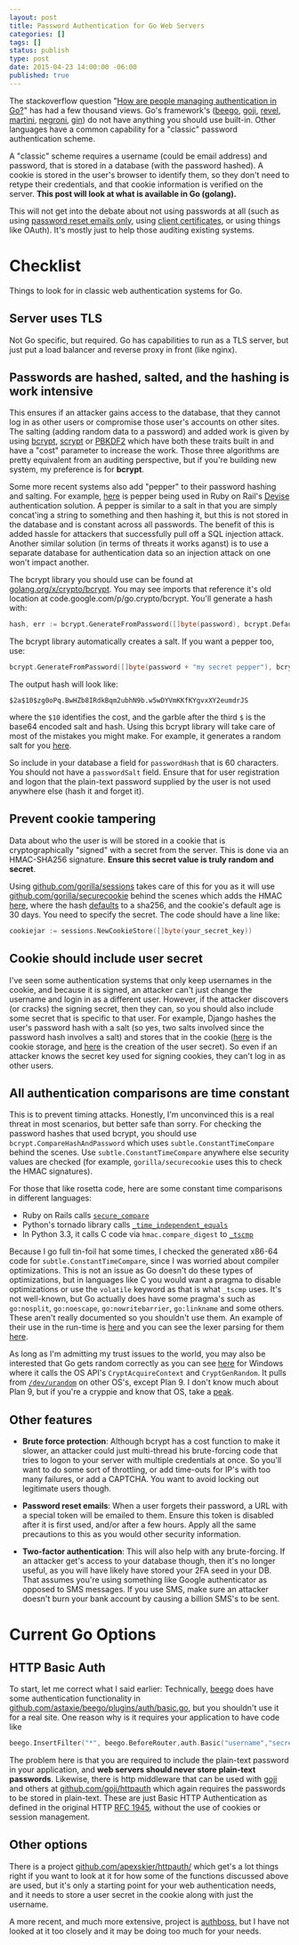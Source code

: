 ```yaml
---
layout: post
title: Password Authentication for Go Web Servers
categories: []
tags: []
status: publish
type: post
date: 2015-04-23 14:00:00 -06:00
published: true
---
```


The stackoverflow question "[How are people managing authentication in Go?](http://stackoverflow.com/questions/25218903/how-are-people-managing-authentication-in-go)" has had a few thousand views.  Go's framework's ([beego](http://beego.me/), [goji](https://goji.io/), [revel](http://revel.github.io/), [martini](http://martini.codegangsta.io/), [negroni](https://github.com/codegangsta/negroni), [gin](http://gin-gonic.github.io/gin/)) do not have anything you should use built-in.  Other languages have a common capability for a "classic" password authentication scheme.

A "classic" scheme requires a username (could be email address) and password, that is stored in a database (with the password hashed).  A cookie is stored in the user's browser to identify them, so they don't need to retype their credentials, and that cookie information is verified on the server.  **This post will look at what is available in Go (golang).**

This will not get into the debate about not using passwords at all (such as using [password reset emails only](http://sakurity.com/blog/2015/04/10/email_password_manager.html), using [client certificates](https://www.scriptjunkie.us/2014/10/replacing-passwords-with-easyauth/), or using things like OAuth).  It's mostly just to help those auditing existing systems.


Checklist
=========
Things to look for in classic web authentication systems for Go.

Server uses TLS
---------------
Not Go specific, but required. Go has capabilities to run as a TLS server, but just put a load balancer and reverse proxy in front (like nginx).

Passwords are hashed, salted, and the hashing is work intensive
---------------------------------------------------------------
This ensures if an attacker gains access to the database, that they cannot log in as other users or compromise those user's accounts on other sites.  The salting (adding random data to a password) and added work is given by using [bcrypt](http://en.wikipedia.org/wiki/Bcrypt), [scrypt](http://en.wikipedia.org/wiki/Scrypt) or [PBKDF2](http://en.wikipedia.org/wiki/PBKDF2) which have both these traits built in and have a "cost" parameter to increase the work.  Those three algorithms are pretty equivalent from an auditing perspective, but if you're building new system, my preference is for **bcrypt**.

Some more recent systems also add "pepper" to their password hashing and salting.  For example, [here](https://github.com/plataformatec/devise/blob/8d48bcd594058049f0976b36764247d6286650af/lib/devise/models/database_authenticatable.rb#L8) is pepper being used in Ruby on Rail's [Devise](http://devise.plataformatec.com.br/) authentication solution. A pepper is similar to a salt in that you are simply concat'ing a string to something and then hashing it, but this is not stored in the database and is constant across all passwords.  The benefit of this is added hassle for attackers that successfully pull off a SQL injection attack.  Another similar solution (in terms of threats it works aganst) is to use a separate database for authentication data so an injection attack on one won't impact another.

The bcrypt library you should use can be found at [golang.org/x/crypto/bcrypt](https://golang.org/x/crypto/bcrypt).  You may see imports that reference it's old location at code.google.com/p/go.crypto/bcrypt.  You'll generate a hash with:

```go
hash, err := bcrypt.GenerateFromPassword([]byte(password), bcrypt.DefaultCost)
```

The bcrypt library automatically creates a salt.  If you want a pepper too, use:

```go
bcrypt.GenerateFromPassword([]byte(password + "my secret pepper"), bcrypt.DefaultCost) // TODO MUST replace pepper string
```

The output hash will look like:

```
$2a$10$zg0oPq.BwHZb8IRdkBqm2ubhN9b.w5wDYVmKKfKYgvxXY2eumdrJS
```

where the `$10` identifies the cost, and the garble after the third `$` is the base64 encoded salt and hash.  Using this bcrypt library will take care of most of the mistakes you might make. For example, it generates a random salt for you [here](https://github.com/golang/crypto/blob/1fbbd62cfec66bd39d91e97749579579d4d3037e/bcrypt/bcrypt.go#L144).

So include in your database a field for `passwordHash` that is 60 characters. You should not have a `passwordSalt` field.  Ensure that for user registration and logon that the plain-text password supplied by the user is not used anywhere else (hash it and forget it).


Prevent cookie tampering
------------------------
Data about who the user is will be stored in a cookie that is cryptographically "signed" with a secret from the server.  This is done via an HMAC-SHA256 signature.  **Ensure this secret value is truly random and secret**.  

Using [github.com/gorilla/sessions](https://github.com/gorilla/sessions) takes care of this for you as it will use [github.com/gorilla/securecookie](https://github.com/gorilla/securecookie) behind the scenes which adds the HMAC [here](https://github.com/gorilla/securecookie/blob/ab638a3cc27c77beedde96fd004f6c65b7d35211/securecookie.go#L158), where the hash [defaults](https://github.com/gorilla/securecookie/blob/ab638a3cc27c77beedde96fd004f6c65b7d35211/securecookie.go#L51) to a sha256, and the cookie's default age is 30 days.  You need to specify the secret.  The code should have a line like:

```go
cookiejar := sessions.NewCookieStore([]byte(your_secret_key))
```



Cookie should include user secret
---------------------------------
I've seen some authentication systems that only keep usernames in the cookie, and because it is signed, an attacker can't just change the username and login in as a different user.  However, if the attacker discovers (or cracks) the signing secret, then they can, so you should also include some secret that is specific to that user.  For example, Django hashes the user's password hash with a salt (so yes, two salts involved since the password hash involves a salt) and stores that in the cookie ([here](https://github.com/django/django/blob/0f7f5bc9e7a94ab91c2b3db29ef7cf000eff593f/django/contrib/auth/__init__.py#L113) is the cookie storage, and [here](https://github.com/django/django/blob/0f7f5bc9e7a94ab91c2b3db29ef7cf000eff593f/django/contrib/auth/models.py#L256) is the creation of the user secret).  So even if an attacker knows the secret key used for signing cookies, they can't log in as other users. 



All authentication comparisons are time constant
------------------------------------------------
This is to prevent timing attacks. Honestly, I'm unconvinced this is a real threat in most scenarios, but better safe than sorry.  For checking the password hashes that used bcrypt, you should use `bcrypt.CompareHashAndPassword` which uses `subtle.ConstantTimeCompare` behind the scenes.  Use `subtle.ConstantTimeCompare` anywhere else security values are checked (for example, `gorilla/securecookie` uses this to check the HMAC signatures).

For those that like rosetta code, here are some constant time comparisons in different languages:

- Ruby on Rails calls [`secure_compare`](https://github.com/rails/rails/blob/1d9ebec0a9e84aa680313b17ceb800f1b10df3b9/activesupport/lib/active_support/security_utils.rb#L15)
- Python's tornado library calls [`_time_independent_equals`](https://github.com/tornadoweb/tornado/blob/7dc9f25532c2281158caa4c1ade2562b7bb405ce/tornado/web.py#L2968)
- In Python 3.3, it calls C code via `hmac.compare_digest` to [`_tscmp`](https://github.com/python/cpython/blob/c71e8b81f1f4d349d1a24a6fe162cbbecedff8f0/Modules/_operator.c#L176)

Because I go full tin-foil hat some times, I checked the generated x86-64 code for `subtle.ConstantTimeCompare`, since I was worried about compiler optimizations.  This is not an issue as Go doesn't do these types of optimizations, but in languages like C you would want a pragma to disable optimizations or use the `volatile` keyword as that is what `_tscmp` uses.  It's not well-known, but Go actually does have some pragma's such as `go:nosplit`, `go:noescape`, `go:nowritebarrier`, `go:linkname` and some others.  These aren't really documented so you shouldn't use them.  An example of their use in the run-time is [here](https://github.com/golang/go/blob/9402e49450d57eb608f03980e7541602a346e5ae/src/runtime/os1_windows.go#L176) and you can see the lexer parsing for them [here](https://github.com/golang/go/blob/88c08b06b97296e41fc3069f4afbc86d24707b05/src/cmd/internal/gc/lex.go#L1576).

As long as I'm admitting my trust issues to the world, you may also be interested that Go gets random correctly as you can see [here](https://github.com/golang/go/blob/c007ce824d9a4fccb148f9204e04c23ed2984b71/src/crypto/rand/rand_windows.go#L26) for Windows where it calls the OS API's `CryptAcquireContext` and `CryptGenRandom`.  It pulls from [`/dev/urandom`](https://github.com/golang/go/blob/c007ce824d9a4fccb148f9204e04c23ed2984b71/src/crypto/rand/rand_unix.go#L23) on other OS's, except Plan 9.  I don't know much about Plan 9, but if you're a cryppie and know that OS, take a [peak](https://github.com/golang/go/blob/c007ce824d9a4fccb148f9204e04c23ed2984b71/src/crypto/rand/rand_unix.go#L94).




Other features
--------------
- **Brute force protection**: Although bcrypt has a cost function to make it slower, an attacker could just multi-thread his brute-forcing code that tries to logon to your server with multiple credentials at once.  So you'll want to do some sort of throttling, or add time-outs for IP's with too many failures, or add a CAPTCHA.  You want to avoid locking out legitimate users though.

- **Password reset emails**: When a user forgets their password, a URL with a special token will be emailed to them. Ensure this token is disabled after it is first used, and/or after a few hours.  Apply all the same precautions to this as you would other security information.

- **Two-factor authentication**: This will also help with any brute-forcing. If an attacker get's access to your database though, then it's no longer useful, as you will have likely have stored your 2FA seed in your DB.  That assumes you're using something like Google authenticator as opposed to SMS messages.  If you use SMS, make sure an attacker doesn't burn your bank account by causing a billion SMS's to be sent. 


Current Go Options
==================

HTTP Basic Auth
---------------
To start, let me correct what I said earlier: Technically, [beego](http://beego.me/) does have some authentication functionality in [github.com/astaxie/beego/plugins/auth/basic.go](https://github.com/astaxie/beego/blob/master/plugins/auth/basic.go), but you shouldn't use it for a real site.  One reason why is it requires your application to have code like

```go
beego.InsertFilter("*", beego.BeforeRouter,auth.Basic("username","secretpassword"))
```

The problem here is that you are required to include the plain-text password in your application, and **web servers should never store plain-text passwords**.  Likewise, there is http middleware that can be used with [goji](https://goji.io/) and others at [github.com/goji/httpauth](https://github.com/goji/httpauth) which again requires the passwords to be stored in plain-text.  These are just Basic HTTP Authentication as defined in the original HTTP [RFC 1945](http://tools.ietf.org/html/rfc1945#section-11), without the use of cookies or session management.


Other options
-------------
There is a project [github.com/apexskier/httpauth/](https://github.com/apexskier/httpauth/) which get's a lot things right if you want to look at it for how some of the functions discussed above are used, but it's only a starting point for your web authentication needs, and it needs to store a user secret in the cookie along with just the username.

A more recent, and much more extensive, project is [authboss](https://github.com/go-authboss/authboss), but I have not looked at it too closely and it may be doing too much for your needs.